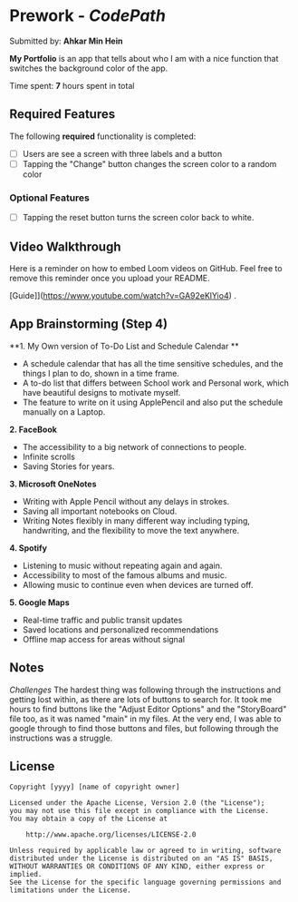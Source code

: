 # Prework - *CodePath*

Submitted by: **Ahkar Min Hein**

**My Portfolio** is an app that tells about who I am with a nice function that switches the background color of the app. 

Time spent: **7** hours spent in total

## Required Features

The following **required** functionality is completed:
- [ ] Users are see a screen with three labels and a button
- [ ] Tapping the "Change" button changes the screen color to a random color

### Optional Features
- [ ] Tapping the reset button turns the screen color back to white.
 
## Video Walkthrough

Here is a reminder on how to embed Loom videos on GitHub. Feel free to remove this reminder once you upload your README. 

[Guide]](https://www.youtube.com/watch?v=GA92eKlYio4) .

## App Brainstorming (Step 4)
**1. My Own version of To-Do List and Schedule Calendar **
- A schedule calendar that has all the time sensitive schedules, and the things I plan to do, shown in a time frame.
- A to-do list that differs between School work and Personal work, which have beautiful designs to motivate myself.
- The feature to write on it using ApplePencil and also put the schedule manually on a Laptop.

**2. FaceBook**
- The accessibility to a big network of connections to people.
- Infinite scrolls
- Saving Stories for years.

**3. Microsoft OneNotes**
- Writing with Apple Pencil without any delays in strokes.
- Saving all important notebooks on Cloud.
- Writing Notes flexibly in many different way including typing, handwriting, and the flexibility to move the text anywhere. 

**4. Spotify**
- Listening to music without repeating again and again.
- Accessibility to most of the famous albums and music.
- Allowing music to continue even when devices are turned off.

**5. Google Maps**
- Real-time traffic and public transit updates
- Saved locations and personalized recommendations
- Offline map access for areas without signal

## Notes

*Challenges*
The hardest thing was following through the instructions and getting lost within, as there are lots of buttons to search for. It took me hours to find buttons like the "Adjust Editor Options" and the "StoryBoard" file too, as it was named "main" in my files. At the very end, I was able to google through to find those buttons and files, but following through the instructions was a struggle.

## License

    Copyright [yyyy] [name of copyright owner]

    Licensed under the Apache License, Version 2.0 (the "License");
    you may not use this file except in compliance with the License.
    You may obtain a copy of the License at

        http://www.apache.org/licenses/LICENSE-2.0

    Unless required by applicable law or agreed to in writing, software
    distributed under the License is distributed on an "AS IS" BASIS,
    WITHOUT WARRANTIES OR CONDITIONS OF ANY KIND, either express or implied.
    See the License for the specific language governing permissions and
    limitations under the License.
